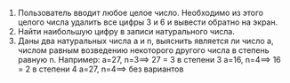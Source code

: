 1. Пользователь вводит любое целое число. Необходимо из этого целого числа удалить все цифры 3 и 6 и вывести обратно на экран.
2. Найти наибольшую цифру в записи натурального числа.
3. Даны два натуральных числа a и n, выяснить является ли число a, числом
   равным возведению некоторого другого числа в степень равную n. Например:
   a=27, n=3==> 27 = 3 в степени 3
   a=16, n=4==> 16 = 2 в степени 4
   a=27, n=4==> без вариантов

